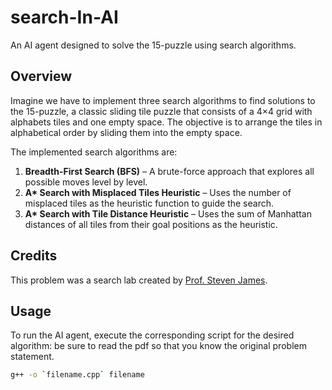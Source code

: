 # search-In-AI

An AI agent designed to solve the 15-puzzle using search algorithms.

## Overview

Imagine we have to implement three search algorithms to find solutions to the 15-puzzle, a classic sliding tile puzzle that consists of a 4×4 grid with alphabets tiles and one empty space. The objective is to arrange the tiles in alphabetical order by sliding them into the empty space.

The implemented search algorithms are:

1. **Breadth-First Search (BFS)** – A brute-force approach that explores all possible moves level by level.
2. **A\* Search with Misplaced Tiles Heuristic** – Uses the number of misplaced tiles as the heuristic function to guide the search.
3. **A\* Search with Tile Distance Heuristic** – Uses the sum of Manhattan distances of all tiles from their goal positions as the heuristic.

## Credits

This problem was a search lab created by [Prof. Steven James](https://www.wits.ac.za/people/academic-a-z-listing/j/stevenjameswitsacza/).

## Usage

To run the AI agent, execute the corresponding script for the desired algorithm:
be sure to read the pdf so that you know the original problem statement.

```bash
g++ -o `filename.cpp` filename
```
